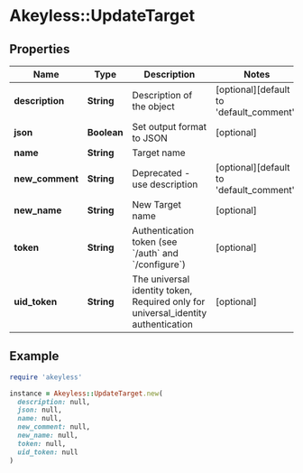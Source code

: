 # Akeyless::UpdateTarget

## Properties

| Name | Type | Description | Notes |
| ---- | ---- | ----------- | ----- |
| **description** | **String** | Description of the object | [optional][default to &#39;default_comment&#39;] |
| **json** | **Boolean** | Set output format to JSON | [optional] |
| **name** | **String** | Target name |  |
| **new_comment** | **String** | Deprecated - use description | [optional][default to &#39;default_comment&#39;] |
| **new_name** | **String** | New Target name | [optional] |
| **token** | **String** | Authentication token (see &#x60;/auth&#x60; and &#x60;/configure&#x60;) | [optional] |
| **uid_token** | **String** | The universal identity token, Required only for universal_identity authentication | [optional] |

## Example

```ruby
require 'akeyless'

instance = Akeyless::UpdateTarget.new(
  description: null,
  json: null,
  name: null,
  new_comment: null,
  new_name: null,
  token: null,
  uid_token: null
)
```

